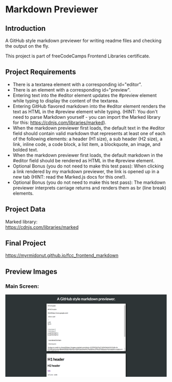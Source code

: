 # Markdown Previewer

## Introduction
A GitHub style markdown previewer for writing readme files and checking the output on the fly.

This project is part of freeCodeCamps Frontend Libraries certificate.

## Project Requirements
* There is a textarea element with a corresponding id="editor".
* There is an element with a corresponding id="preview".
* Entering text into the #editor element updates the #preview element while typing to display the content of the textarea.
* Entering GitHub flavored markdown into the #editor element renders the text as HTML in the #preview element while typing. (HINT: You don't need to parse Markdown yourself - you can import the Marked library for this: https://cdnjs.com/libraries/marked).
* When the markdown previewer first loads, the default text in the #editor field should contain valid markdown that represents at least one of each of the following elements: a header (H1 size), a sub header (H2 size), a link, inline code, a code block, a list item, a blockquote, an image, and bolded text.
* When the markdown previewer first loads, the default markdown in the #editor field should be rendered as HTML in the #preview element.
* Optional Bonus (you do not need to make this test pass): When clicking a link rendered by my markdown previewer, the link is opened up in a new tab (HINT: read the Marked.js docs for this one!).
* Optional Bonus (you do not need to make this test pass): The markdown previewer interprets carriage returns and renders them as br (line break) elements.

## Project Data
Marked library:  
https://cdnjs.com/libraries/marked

## Final Project
https://myrmidonut.github.io/fcc_frontend_markdown

## Preview Images
### Main Screen:
![Markdown Previewer](readme_images/markdown-previewer.png)
